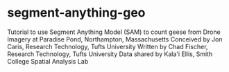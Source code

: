 # segment-anything-geo

Tutorial to use Segment Anything Model (SAM) to count geese from Drone Imagery at Paradise Pond, Northampton, Massachusetts
Conceived by Jon Caris, Research Technology, Tufts University
Written by Chad Fischer, Research Technology, Tufts University
Data shared by Kala'i Ellis, Smith College Spatial Analysis Lab
